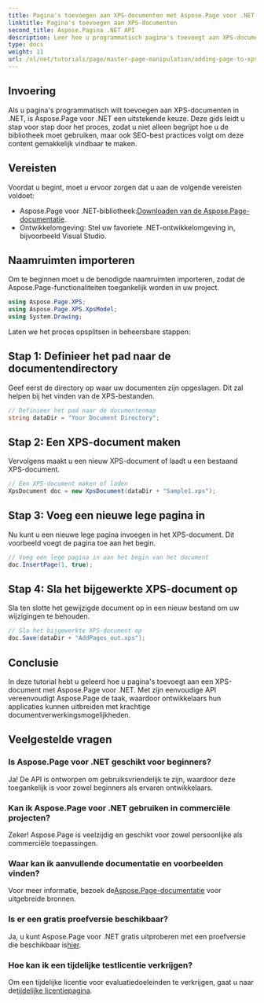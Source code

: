 ```yaml
---
title: Pagina's toevoegen aan XPS-documenten met Aspose.Page voor .NET
linktitle: Pagina's toevoegen aan XPS-documenten
second_title: Aspose.Pagina .NET API
description: Leer hoe u programmatisch pagina's toevoegt aan XPS-documenten met Aspose.Page voor .NET. Deze uitgebreide gids behandelt vereisten, codevoorbeelden en veelgestelde vragen.
type: docs
weight: 11
url: /nl/net/tutorials/page/master-page-manipulation/adding-page-to-xps-document/
---
```

## Invoering

Als u pagina's programmatisch wilt toevoegen aan XPS-documenten in .NET, is Aspose.Page voor .NET een uitstekende keuze. Deze gids leidt u stap voor stap door het proces, zodat u niet alleen begrijpt hoe u de bibliotheek moet gebruiken, maar ook SEO-best practices volgt om deze content gemakkelijk vindbaar te maken.

## Vereisten

Voordat u begint, moet u ervoor zorgen dat u aan de volgende vereisten voldoet:

-  Aspose.Page voor .NET-bibliotheek:[Downloaden van de Aspose.Page-documentatie](https://reference.aspose.com/page/net/).
- Ontwikkelomgeving: Stel uw favoriete .NET-ontwikkelomgeving in, bijvoorbeeld Visual Studio.

## Naamruimten importeren

Om te beginnen moet u de benodigde naamruimten importeren, zodat de Aspose.Page-functionaliteiten toegankelijk worden in uw project.

```csharp
using Aspose.Page.XPS;
using Aspose.Page.XPS.XpsModel;
using System.Drawing;
```

Laten we het proces opsplitsen in beheersbare stappen:

## Stap 1: Definieer het pad naar de documentendirectory

Geef eerst de directory op waar uw documenten zijn opgeslagen. Dit zal helpen bij het vinden van de XPS-bestanden.

```csharp
// Definieer het pad naar de documentenmap
string dataDir = "Your Document Directory";
```

## Stap 2: Een XPS-document maken

Vervolgens maakt u een nieuw XPS-document of laadt u een bestaand XPS-document.

```csharp
// Een XPS-document maken of laden
XpsDocument doc = new XpsDocument(dataDir + "Sample1.xps");
```

## Stap 3: Voeg een nieuwe lege pagina in

Nu kunt u een nieuwe lege pagina invoegen in het XPS-document. Dit voorbeeld voegt de pagina toe aan het begin.

```csharp
// Voeg een lege pagina in aan het begin van het document
doc.InsertPage(1, true);
```

## Stap 4: Sla het bijgewerkte XPS-document op

Sla ten slotte het gewijzigde document op in een nieuw bestand om uw wijzigingen te behouden.

```csharp
// Sla het bijgewerkte XPS-document op
doc.Save(dataDir + "AddPages_out.xps");
```

## Conclusie

In deze tutorial hebt u geleerd hoe u pagina's toevoegt aan een XPS-document met Aspose.Page voor .NET. Met zijn eenvoudige API vereenvoudigt Aspose.Page de taak, waardoor ontwikkelaars hun applicaties kunnen uitbreiden met krachtige documentverwerkingsmogelijkheden.

## Veelgestelde vragen

### Is Aspose.Page voor .NET geschikt voor beginners?

Ja! De API is ontworpen om gebruiksvriendelijk te zijn, waardoor deze toegankelijk is voor zowel beginners als ervaren ontwikkelaars.

### Kan ik Aspose.Page voor .NET gebruiken in commerciële projecten?

Zeker! Aspose.Page is veelzijdig en geschikt voor zowel persoonlijke als commerciële toepassingen.

### Waar kan ik aanvullende documentatie en voorbeelden vinden?

 Voor meer informatie, bezoek de[Aspose.Page-documentatie](https://reference.aspose.com/page/net/) voor uitgebreide bronnen.

### Is er een gratis proefversie beschikbaar?

 Ja, u kunt Aspose.Page voor .NET gratis uitproberen met een proefversie die beschikbaar is[hier](https://releases.aspose.com/).

### Hoe kan ik een tijdelijke testlicentie verkrijgen?

 Om een tijdelijke licentie voor evaluatiedoeleinden te verkrijgen, gaat u naar de[tijdelijke licentiepagina](https://purchase.conholdate.com/temporary-license/).